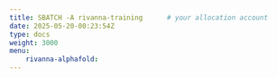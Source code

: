```yaml
---
title: SBATCH -A rivanna-training      # your allocation account
date: 2025-05-20-00:23:54Z
type: docs 
weight: 3000
menu: 
    rivanna-alphafold:
---
```



